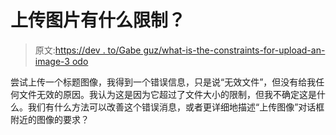 # 上传图片有什么限制？

> 原文:[https://dev . to/Gabe guz/what-is-the-constraints-for-upload-an-image-3 odo](https://dev.to/gabeguz/what-are-the-constraints-for-uploading-an-image-3odo)

尝试上传一个标题图像，我得到一个错误信息，只是说“无效文件”，但没有给我任何文件无效的原因。我认为这是因为它超过了文件大小的限制，但我不确定这是什么。我们有什么方法可以改善这个错误消息，或者更详细地描述“上传图像”对话框附近的图像的要求？